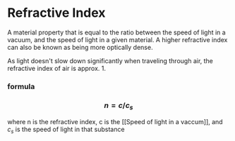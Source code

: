 # Refractive Index
A material property that is equal to the ratio between the speed of light in a vacuum, and the speed of light in a given material. A higher refractive index can also be known as being more optically dense.

As light doesn't slow down significantly when traveling through air, the refractive index of air is approx. 1.

### formula
### $$n = c/c_{s}$$
where n is the refractive index, c is the [[Speed of light in a vaccum]], and $c_{s}$ is the speed of light in that substance